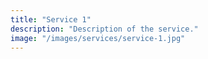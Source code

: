 ```yaml
---
title: "Service 1"
description: "Description of the service."
image: "/images/services/service-1.jpg"
---
```

